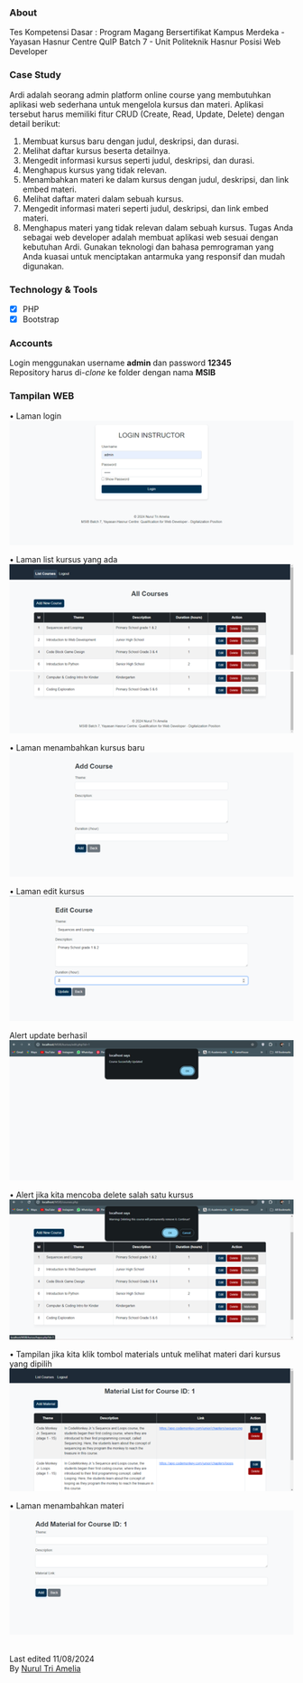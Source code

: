 ### About
Tes Kompetensi Dasar  : Program Magang Bersertifikat Kampus Merdeka - Yayasan Hasnur Centre QuIP Batch 7 - Unit Politeknik Hasnur Posisi Web Developer 

### Case Study 
Ardi adalah seorang admin platform online course yang membutuhkan aplikasi web sederhana untuk mengelola 
kursus dan materi. Aplikasi tersebut harus memiliki fitur CRUD (Create, Read, Update, Delete) dengan detail 
berikut:

1. Membuat kursus baru dengan judul, deskripsi, dan durasi.
2. Melihat daftar kursus beserta detailnya.
3. Mengedit informasi kursus seperti judul, deskripsi, dan durasi.
4. Menghapus kursus yang tidak relevan.
5. Menambahkan materi ke dalam kursus dengan judul, deskripsi, dan link embed materi.
6. Melihat daftar materi dalam sebuah kursus.
7. Mengedit informasi materi seperti judul, deskripsi, dan link embed materi.
8. Menghapus materi yang tidak relevan dalam sebuah kursus.
Tugas Anda sebagai web developer adalah membuat aplikasi web sesuai dengan kebutuhan Ardi. Gunakan 
teknologi dan bahasa pemrograman yang Anda kuasai untuk menciptakan antarmuka yang responsif dan 
mudah digunakan.

### Technology & Tools
- [x] PHP
- [x] Bootstrap 

### Accounts
Login menggunakan username **admin** dan password **12345**<br>
Repository harus di-*clone* ke folder dengan nama **MSIB**


### Tampilan WEB
•	Laman login<br>
![•	Laman login](Picture1.png)<br>

•	Laman list kursus yang ada<br>
![•	Laman list kursus yang ada](Picture2.png)<br>
![•	Laman list kursus yang ada](Picture3.png)<br>

•	Laman menambahkan kursus baru<br>
![•	Laman list kursus yang ada](Picture4.png)<br>

•	Laman edit kursus<br>
![•	Laman edit kursus](Picture5.png)<br>

Alert update berhasil
![Alert update berhasil](Picture6.png)<br>

•	Alert jika kita mencoba delete salah satu kursus
![•	Alert jika kita mencoba delete salah satu kursus](Picture7.png)<br>

•	Tampilan jika kita klik tombol materials untuk melihat materi dari kursus yang dipilih
![•	Tampilan jika kita klik tombol materials untuk melihat materi dari kursus yang dipilih](Picture8.png)<br>

•	Laman menambahkan materi
![•	Laman menambahkan materi](Picture9.png)<br><br>



Last edited 11/08/2024 <br>
By [Nurul Tri Amelia](#)
